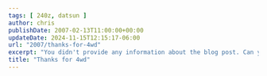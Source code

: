 ```yaml
---
tags: [ 240z, datsun ]
author: chris
publishDate: 2007-02-13T11:00:00+00:00
updateDate: 2024-11-15T12:15:17-06:00
url: "2007/thanks-for-4wd"
excerpt: "You didn't provide any information about the blog post. Can you please provide more details for me to accurately generate a meta description?"
title: "Thanks for 4wd"
---
```



